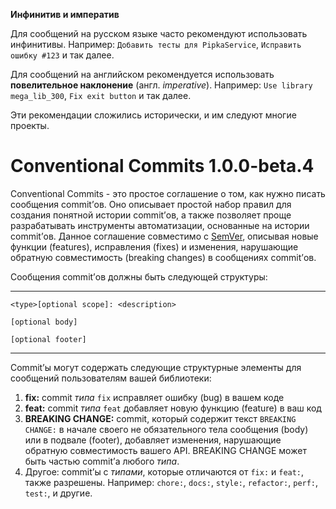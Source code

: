 
**Инфинитив и императив**

Для сообщений на русском языке часто рекомендуют использовать инфинитивы. Например: `Добавить тесты для PipkaService`, `Исправить ошибку #123` и так далее.

Для сообщений на английском рекомендуется использовать **повелительное наклонение** (англ. _imperative_). Например: `Use library mega_lib_300`, `Fix exit button` и так далее.

Эти рекомендации сложились исторически, и им следуют многие проекты.
# Conventional Commits 1.0.0-beta.4

Conventional Commits - это простое соглашение о том, как нужно писать сообщения commit’ов. Оно описывает простой набор правил для создания понятной истории commit’ов, а также позволяет проще разрабатывать инструменты автоматизации, основанные на истории commit’ов. Данное соглашение совместимо с [SemVer](http://semver.org), описывая новые функции (features), исправления (fixes) и изменения, нарушающие обратную совместимость (breaking changes) в сообщениях commit’ов.

Сообщения commit’ов должны быть следующей структуры:

---

```
<type>[optional scope]: <description>

[optional body]

[optional footer]
```

---

Commit’ы могут содержать следующие структурные элементы для сообщений пользователям вашей библиотеки:

1. **fix:** commit _типа_ `fix` исправляет ошибку (bug) в вашем коде
2. **feat:** commit _типа_ `feat` добавляет новую функцию (feature) в ваш код
3. **BREAKING CHANGE:** commit, который содержит текст `BREAKING CHANGE:` в начале своего не обязательного тела сообщения (body) или в подвале (footer), добавляет изменения, нарушающие обратную совместимость вашего API. BREAKING CHANGE может быть частью commit’а любого _типа_.
4. Другое: commit’ы с _типами_, которые отличаются от `fix:` и `feat:`, также разрешены. Например: `chore:`, `docs:`, `style:`, `refactor:`, `perf:`, `test:`, и другие.